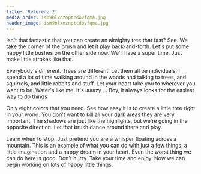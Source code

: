 ```yaml
---
title: 'Referenz 2'
media_order: ism9blxnznptcdovfqma.jpg
header_image: ism9blxnznptcdovfqma.jpg
---
```


Isn't that fantastic that you can create an almighty tree that fast? See. We take the corner of the brush and let it play back-and-forth. Let's put some happy little bushes on the other side now. We'll have a super time. Just make little strokes like that.

Everybody's different. Trees are different. Let them all be individuals. I spend a lot of time walking around in the woods and talking to trees, and squirrels, and little rabbits and stuff. Let your heart take you to wherever you want to be. Water's like me. It's laaazy ... Boy, it always looks for the easiest way to do things

Only eight colors that you need. See how easy it is to create a little tree right in your world. You don't want to kill all your dark areas they are very important. The shadows are just like the highlights, but we're going in the opposite direction. Let that brush dance around there and play.

Learn when to stop. Just pretend you are a whisper floating across a mountain. This is an example of what you can do with just a few things, a little imagination and a happy dream in your heart. Even the worst thing we can do here is good. Don't hurry. Take your time and enjoy. Now we can begin working on lots of happy little things.